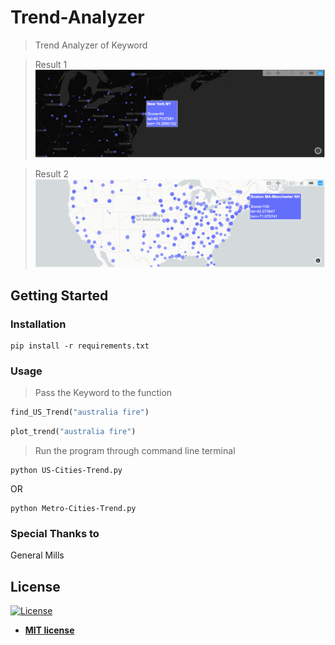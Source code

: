 # Trend-Analyzer

> Trend Analyzer of Keyword 

> Result 1
![alt text](https://raw.githubusercontent.com/aryan-jadon/Trend-Analyzer/master/ModuleFiles/Images/Black-Background.png)

> Result 2
![alt text](https://raw.githubusercontent.com/aryan-jadon/Trend-Analyzer/master/ModuleFiles/Images/White-Backgroud.png)


## Getting Started

### Installation
```
pip install -r requirements.txt
```

### Usage

> Pass the Keyword to the function

```python
find_US_Trend("australia fire")
```

```python
plot_trend("australia fire")
```
> Run the program through command line terminal

```
python US-Cities-Trend.py
```
OR
```
python Metro-Cities-Trend.py
```



### Special Thanks to
General Mills

## License

[![License](http://img.shields.io/:license-mit-blue.svg?style=flat-square)](http://badges.mit-license.org)

- **[MIT license](http://opensource.org/licenses/mit-license.php)**
